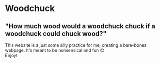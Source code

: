 # Woodchuck
## "How much wood would a woodchuck chuck if a woodchuck could chuck wood?"

This website is a just some silly practice for me, creating a bare-bones webpage.
It's meant to be nonsensical and fun &#128522; <br>
Enjoy!